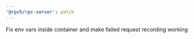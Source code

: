 ```yaml
---
'@rpch/rpc-server': patch
---
```


Fix env vars inside container and make failed request recording working
